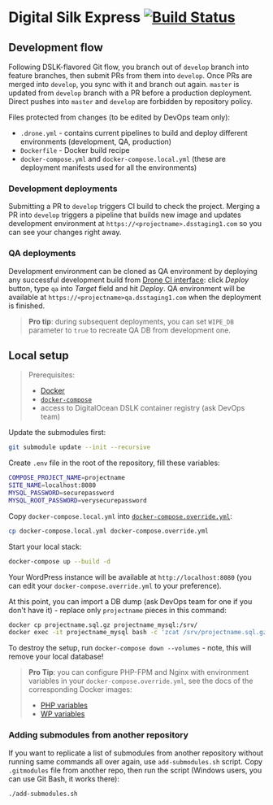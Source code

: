 # Digital Silk Express [![Build Status](https://ci.dsstaging1.com/api/badges/projects/digitalexpress/status.svg)](https://ci.dsstaging1.com/projects/digitalexpress)

## Development flow

Following DSLK-flavored Git flow, you branch out of `develop` branch into feature branches, then submit PRs from them into `develop`. Once PRs are merged into `develop`, you sync with it and branch out again. `master` is updated from `develop` branch with a PR before a production deployment. Direct pushes into `master` and `develop` are forbidden by repository policy.

Files protected from changes (to be edited by DevOps team only):

* `.drone.yml` - contains current pipelines to build and deploy different environments (development, QA, production)
* `Dockerfile` - Docker build recipe
* `docker-compose.yml` and `docker-compose.local.yml` (these are deployment manifests used for all the environments)

### Development deployments

Submitting a PR to `develop` triggers CI build to check the project. Merging a PR into `develop` triggers a pipeline that builds new image and updates development environment at `https://<projectname>.dsstaging1.com` so you can see your changes right away.

### QA deployments

Development environment can be cloned as QA environment by deploying any successful development build from [Drone CI interface](https://ci.dsstaging1.com): click _Deploy_ button, type `qa` into _Target_ field and hit _Deploy_. QA environment will be available at `https://<projectname>qa.dsstaging1.com` when the deployment is finished.

> **Pro tip**: during subsequent deployments, you can set `WIPE_DB` parameter to `true` to recreate QA DB from development one.

## Local setup

> Prerequisites:
> * [Docker](https://docs.docker.com/get-docker/)
> * [`docker-compose`](https://docs.docker.com/compose/install/)
> * access to DigitalOcean DSLK container registry (ask DevOps team)

Update the submodules first:

```bash
git submodule update --init --recursive
```

Create `.env` file in the root of the repository, fill these variables:

```bash
COMPOSE_PROJECT_NAME=projectname
SITE_NAME=localhost:8080
MYSQL_PASSWORD=securepassword
MYSQL_ROOT_PASSWORD=verysecurepassword
```

Copy `docker-compose.local.yml` into [`docker-compose.override.yml`](https://docs.docker.com/compose/extends/#adding-and-overriding-configuration):

```bash
cp docker-compose.local.yml docker-compose.override.yml
```

Start your local stack:

```bash
docker-compose up --build -d
```

Your WordPress instance will be available at `http://localhost:8080` (you can edit your `docker-compose.override.yml` to your preference).

At this point, you can import a DB dump (ask DevOps team for one if you don't have it) - replace only `projectname` pieces in this command:

```bash
docker cp projectname.sql.gz projectname_mysql:/srv/
docker exec -it projectname_mysql bash -c 'zcat /srv/projectname.sql.gz | mysql -u projectname -p${MYSQL_PASSWORD} projectname'
```

To destroy the setup, run `docker-compose down --volumes` - note, this will remove your local database!

> **Pro Tip**: you can configure PHP-FPM and Nginx with environment variables in your `docker-compose.override.yml`, see the docs of the corresponding Docker images:
> * [PHP variables](https://git.dsstaging1.com/infra/docker-php/src/branch/master/README.md#user-content-environment-variables)
> * [WP variables](https://git.dsstaging1.com/infra/docker-wordpress/src/branch/master/README.md#user-content-environment-variables)

### Adding submodules from another repository

If you want to replicate a list of submodules from another repository without running same commands all over again, use `add-submodules.sh` script. Copy `.gitmodules` file from another repo, then run the script (Windows users, you can use Git Bash, it works there):

```bash
./add-submodules.sh
```
